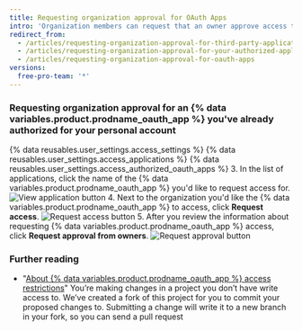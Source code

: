 ```yaml
---
title: Requesting organization approval for OAuth Apps
intro: 'Organization members can request that an owner approve access to organization resources for {% data variables.product.prodname_oauth_app %}.'
redirect_from:
  - /articles/requesting-organization-approval-for-third-party-applications/
  - /articles/requesting-organization-approval-for-your-authorized-applications/
  - /articles/requesting-organization-approval-for-oauth-apps
versions:
  free-pro-team: '*'
---
```


### Requesting organization approval for an {% data variables.product.prodname_oauth_app %} you've already authorized for your personal account

{% data reusables.user_settings.access_settings %}
{% data reusables.user_settings.access_applications %}
{% data reusables.user_settings.access_authorized_oauth_apps %}
3. In the list of applications, click the name of the {% data variables.product.prodname_oauth_app %} you'd like to request access for.
![View application button](/assets/images/help/settings/settings-third-party-view-app.png)
4. Next to the organization you'd like the {% data variables.product.prodname_oauth_app %} to access, click **Request access**.
![Request access button](/assets/images/help/settings/settings-third-party-request-access.png)
5. After you review the information about requesting {% data variables.product.prodname_oauth_app %} access, click **Request approval from owners**.
![Request approval button](/assets/images/help/settings/oauth-access-request-approval.png)

### Further reading

- "[About {% data variables.product.prodname_oauth_app %} access restrictions](/articles/about-oauth-app-access-restrictions)"
You’re making changes in a project you don’t have write access to. We’ve created a fork of this project for you to commit your proposed changes to. Submitting a change will write it to a new branch in your fork, so you can send a pull request
